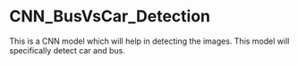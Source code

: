 # CNN_BusVsCar_Detection
This is a CNN model which will help in detecting the images.
This model will specifically detect car and bus.
